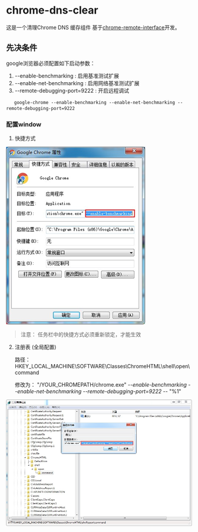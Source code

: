 # chrome-dns-clear

   这是一个清理Chrome DNS 缓存组件 基于[chrome-remote-interface](https://github.com/cyrus-and/chrome-remote-interface)开发。

## 先决条件

google浏览器必须配置如下启动参数：

1. --enable-benchmarking : 启用基准测试扩展
2. --enable-net-benchmarking : 启用网络基准测试扩展
3. --remote-debugging-port=9222 : 开启远程调试

```
   google-chrome --enable-benchmarking --enable-net-benchmarking --remote-debugging-port=9222
```

### 配置window

1. 快捷方式

  ![快捷方式](https://github.com/CloverNet/chrome-DNS-clear/blob/master/img/window-chrome.jpg?raw=true)

  > 注意： 任务栏中的快捷方式必须重新锁定，才能生效

2. 注册表 (全局配置)

   路径：HKEY_LOCAL_MACHINE\SOFTWARE\Classes\ChromeHTML\shell\open\command

   修改为： "/YOUR_CHROMEPATH/chrome.exe" *--enable-benchmarking --enable-net-benchmarking --remote-debugging-port=9222* -- "%1"

  ![注册表](https://github.com/CloverNet/chrome-DNS-clear/blob/master/img/window-regedit-chrome.jpg?raw=true)
